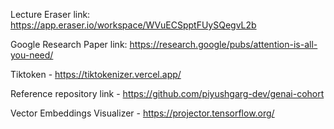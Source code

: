Lecture Eraser link: https://app.eraser.io/workspace/WVuECSpptFUySQegvL2b

Google Research Paper link: https://research.google/pubs/attention-is-all-you-need/

Tiktoken - https://tiktokenizer.vercel.app/

Reference repository link - https://github.com/piyushgarg-dev/genai-cohort

Vector Embeddings Visualizer - https://projector.tensorflow.org/
